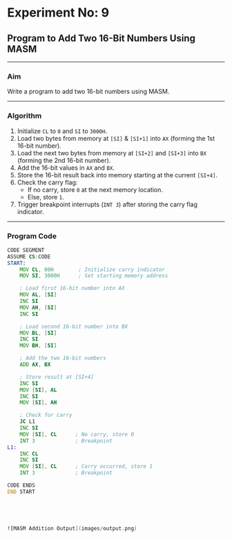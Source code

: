 # Experiment No: 9
## Program to Add Two 16-Bit Numbers Using MASM

---

### **Aim**
Write a program to add two 16-bit numbers using MASM.

---

### **Algorithm**
1. Initialize `CL` to `0` and `SI` to `3000H`.
2. Load two bytes from memory at `[SI]` & `[SI+1]` into `AX` (forming the 1st 16-bit number).
3. Load the next two bytes from memory at `[SI+2]` and `[SI+3]` into `BX` (forming the 2nd 16-bit number).
4. Add the 16-bit values in `AX` and `BX`.
5. Store the 16-bit result back into memory starting at the current `[SI+4]`.
6. Check the carry flag:
   - If no carry, store `0` at the next memory location.
   - Else, store `1`.
7. Trigger breakpoint interrupts (`INT 3`) after storing the carry flag indicator.

---

### **Program Code**

```asm
CODE SEGMENT
ASSUME CS:CODE
START:
    MOV CL, 00H        ; Initialize carry indicator
    MOV SI, 3000H      ; Set starting memory address

    ; Load first 16-bit number into AX
    MOV AL, [SI]
    INC SI
    MOV AH, [SI]
    INC SI

    ; Load second 16-bit number into BX
    MOV BL, [SI]
    INC SI
    MOV BH, [SI]

    ; Add the two 16-bit numbers
    ADD AX, BX

    ; Store result at [SI+4]
    INC SI
    MOV [SI], AL
    INC SI
    MOV [SI], AH

    ; Check for carry
    JC L1
    INC SI
    MOV [SI], CL      ; No carry, store 0
    INT 3             ; Breakpoint
L1:
    INC CL
    INC SI
    MOV [SI], CL      ; Carry occurred, store 1
    INT 3             ; Breakpoint

CODE ENDS
END START





![MASM Addition Output](images/output.png)

